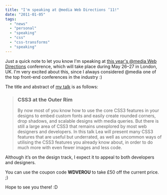 ```yaml
---
title: "I'm speaking at @media Web Directions ’11!"
date: "2011-01-05"
tags:
  - "news"
  - "personal"
  - "speaking"
  - "css"
  - "css-transforms"
  - "speaking"
---
```


Just a quick note to let you know I'm speaking at [this year's @media Web Directions](http://atmedia11.webdirections.org/) conference, which will take place during May 26–27 in London, UK. I'm very excited about this, since I always considered @media one of the top front-end conferences in the industry :)

The title and abstract of [my talk](http://atmedia11.webdirections.org/program/design/#css3-at-the-outer-rim) is as follows:

> ### CSS3 at the Outer Rim
>
> By now most of you know how to use the core CSS3 features in your designs to embed custom fonts and easily create rounded corners, drop shadows, and scalable designs with media queries. But there is still a large area of CSS3 that remains unexplored by most web designers and developers. In this talk Lea will present many CSS3 features that are useful but underrated, as well as uncommon ways of utilising the CSS3 features you already know about, in order to do much more with even fewer images and less code.

Although it’s on the design track, I expect it to appeal to both developers and designers.

You can use the coupon code **WDVEROU** to take £50 off the current price. ;)

Hope to see you there! :D
